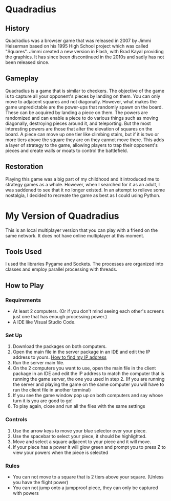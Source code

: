 # Quadradius
## History
Quadradius was a browser game that was released in 2007 by Jimmi Heiserman based on his 1995 High School project which was called "Squares". Jimmi created a new version in Flash, with Brad Kayal providing the graphics. It has since been discontinued in the 2010s and sadly has not been released since.  

## Gameplay
Quadradius is a game that is similar to checkers. The objective of the game is to capture all your opponent's pieces by landing on them. You can only move to adjacent squares and not diagonally. However, what makes the game unpredictable are the power-ups that randomly spawn on the board. These can be acquired by landing a piece on them. The powers are randomized and can enable a piece to do various things such as moving diagonally, destroying pieces around it, and teleporting. But the most interesting powers are those that alter the elevation of squares on the board. A piece can move up one tier like climbing stairs, but if it is two or more tiers above the square they are on they cannot move there. This adds a layer of strategy to the game, allowing players to trap their opponent's pieces and create walls or moats to control the battlefield.

## Restoration
Playing this game was a big part of my childhood and it introduced me to strategy games as a whole. However, when I searched for it as an adult, I was saddened to see that it no longer existed. In an attempt to relieve some nostalgia, I decided to recreate the game as best as I could using Python.

# My Version of Quadradius
This is an local multiplayer version that you can play with a friend on the same network. It does not have online multiplayer at this moment.

## Tools Used
I used the libraries Pygame and Sockets. The processes are organized into classes and employ parallel processing with threads.

## How to Play
### Requirements
- At least 2 computers. (Or if you don't mind seeing each other's screens just one that has enough processing power.)
- A IDE like Visual Studio Code.

### Set Up
1. Download the packages on both computers.
2. Open the main file in the server package in an IDE and edit the IP address to yours. [How to find my IP address](https://www.theverge.com/23351435/ip-address-how-to-find-macos-windows-ios-android-iphone)
3. Run the server main file.
4. On the 2 computers you want to use, open the main file in the client package in an IDE and edit the IP address to match the computer that is running the game server, the one you used in step 2. (If you are running the server and playing the game on the same computer you will have to run the client file in another terminal)
5. If you see the game window pop up on both computers and say whose turn it is you are good to go! 
6. To play again, close and run all the files with the same settings

### Controls
1. Use the arrow keys to move your blue selector over your piece.
2. Use the spacebar to select your piece, it should be highlighted. 
3. Move and select a square adjacent to your piece and it will move. 
4. If your piece has a power it will glow green and prompt you to press Z to view your powers when the piece is selected

### Rules
- You can not move to a square that is 2 tiers above your square. (Unless you have the flight power)
- You can not jump onto a jumpproof piece, they can only be captured with powers